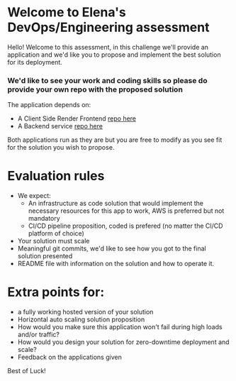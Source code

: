 # Welcome to Elena's DevOps/Engineering assessment

Hello! Welcome to this assessment, in this challenge we'll provide an application and we'd like you to propose and implement the best solution for its deployment.

### **We'd like to see your work and coding skills so please do provide your own repo with the proposed solution**

The application depends on:
- A Client Side Render Frontend [repo here](https://gitlab.com/efuentesamin/frontend_test)
- A Backend service [repo here](https://gitlab.com/efuentesamin/backend_test)

Both applications run as they are but you are free to modify as you see fit for the solution you wish to propose.

# Evaluation rules
- We expect:
    - An infrastructure as code solution that would implement the necessary resources for this app to work, AWS is preferred but not mandatory
    - CI/CD pipeline proposition, coded is prefered (no matter the CI/CD platform of choice)
- Your solution must scale
- Meaningful git commits, we'd like to see how you got to the final solution presented
- README file with information on the solution and how to operate it.

# Extra points for:
- a fully working hosted version of your solution
- Horizontal auto scaling solution proposition
- How would you make sure this application won't fail during high loads and/or traffic?
- How would you design your solution for zero-downtime deployment and scale?
- Feedback on the applications given

Best of Luck!
